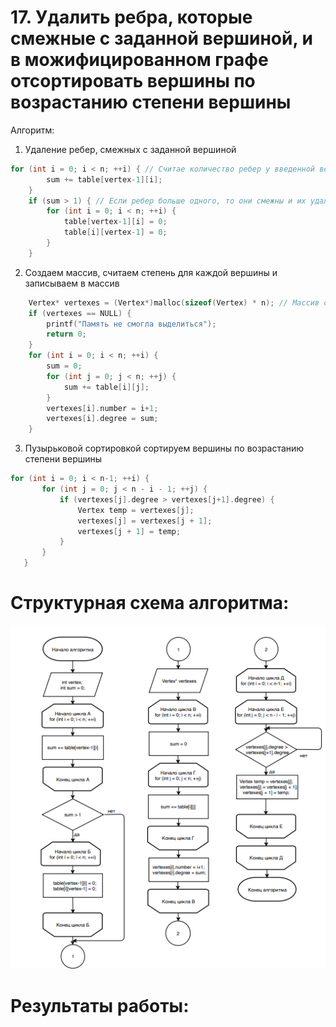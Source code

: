 # 17. Удалить ребра, которые смежные с заданной вершиной, и в можифицированном графе отсортировать вершины по возрастанию степени вершины
 Алгоритм:
 1. Удаление ребер, смежных с заданной вершиной
```c
for (int i = 0; i < n; ++i) { // Считае количество ребер у введенной вершины
        sum += table[vertex-1][i];
    }
    if (sum > 1) { // Если ребер больше одного, то они смежны и их удаляем
        for (int i = 0; i < n; ++i) {
            table[vertex-1][i] = 0;
            table[i][vertex-1] = 0;
        }
    }
```    
 2. Создаем массив, считаем степень для каждой вершины и записываем в массив
```c
    Vertex* vertexes = (Vertex*)malloc(sizeof(Vertex) * n); // Массив структур, состоящих из номера вершины и ее степени
    if (vertexes == NULL) {
        printf("Память не смогла выделиться");
        return 0;
    }
    for (int i = 0; i < n; ++i) {
        sum = 0;
        for (int j = 0; j < n; ++j) { 
            sum += table[i][j];
        }
        vertexes[i].number = i+1;
        vertexes[i].degree = sum;
    }
 ```   
  3. Пузырьковой сортировкой сортируем вершины по возрастанию степени вершины
 ```c
 for (int i = 0; i < n-1; ++i) {
        for (int j = 0; j < n - i - 1; ++j) {
            if (vertexes[j].degree > vertexes[j+1].degree) {
                Vertex temp = vertexes[j];
                vertexes[j] = vertexes[j + 1];
                vertexes[j + 1] = temp;
            }
        }
    }
 ```  
# Структурная схема алгоритма:
![](https://github.com/Anastasiia29-11/Flita_4dz/blob/main/lp6.png)

# Результаты работы:
